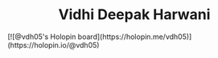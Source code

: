 <h1 align="center">Vidhi Deepak Harwani</h1>
[![@vdh05's Holopin board](https://holopin.me/vdh05)](https://holopin.io/@vdh05)
